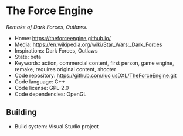 # The Force Engine

_Remake of Dark Forces, Outlaws._

- Home: https://theforceengine.github.io/
- Media: https://en.wikipedia.org/wiki/Star_Wars:_Dark_Forces
- Inspirations: Dark Forces, Outlaws
- State: beta
- Keywords: action, commercial content, first person, game engine, remake, requires original content, shooter
- Code repository: https://github.com/luciusDXL/TheForceEngine.git
- Code language: C++
- Code license: GPL-2.0
- Code dependencies: OpenGL

## Building

- Build system: Visual Studio project
